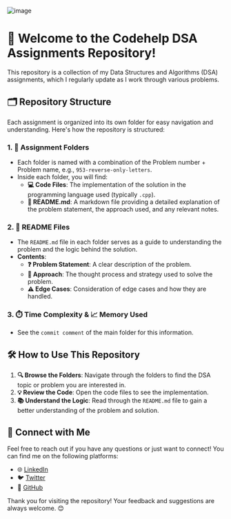 ![image](https://github.com/user-attachments/assets/eda381ff-91db-4083-a307-a8d229bf942d)

# 🚀 Welcome to the **Codehelp DSA Assignments** Repository!

This repository is a collection of my Data Structures and Algorithms (DSA) assignments, which I regularly update as I work through various problems.

## 🗂️ Repository Structure

Each assignment is organized into its own folder for easy navigation and understanding. Here's how the repository is structured:

### 1. **📁 Assignment Folders**
   - Each folder is named with a combination of the Problem number + Problem name, e.g., `953-reverse-only-letters`.
   - Inside each folder, you will find:
     - **💻 Code Files**: The implementation of the solution in the programming language used (typically `.cpp`).
     - **📄 README.md**: A markdown file providing a detailed explanation of the problem statement, the approach used, and any relevant notes.

### 2. **📖 README Files**
   - The `README.md` file in each folder serves as a guide to understanding the problem and the logic behind the solution.
   - **Contents**:
     - **❓ Problem Statement**: A clear description of the problem.
     - **🧠 Approach**: The thought process and strategy used to solve the problem.
     - **⚠️ Edge Cases**: Consideration of edge cases and how they are handled.

### 3. **⏱️ Time Complexity & 📈 Memory Used**
   - See the `commit comment` of the main folder for this information.

## 🛠️ How to Use This Repository

1. **🔍 Browse the Folders**: Navigate through the folders to find the DSA topic or problem you are interested in.
2. **💡 Review the Code**: Open the code files to see the implementation.
3. **📚 Understand the Logic**: Read through the `README.md` file to gain a better understanding of the problem and solution.

## 🤝 Connect with Me

Feel free to reach out if you have any questions or just want to connect! You can find me on the following platforms:

   - 🌐 [LinkedIn](https://www.linkedin.com/in/shubhamsharmaer)
   - 🐦 [Twitter](https://twitter.com/shubhamshrmaer)
   - 💼 [GitHub](https://github.com/shubhamsharmaer)

Thank you for visiting the repository! Your feedback and suggestions are always welcome. 😊
